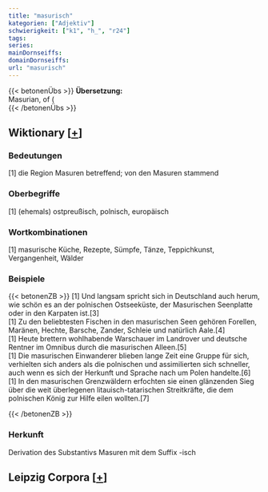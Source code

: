 ```yaml
---
title: "masurisch"
kategorien: ["Adjektiv"]
schwierigkeit: ["k1", "h_", "r24"]
tags:
series:
mainDornseiffs:
domainDornseiffs:
url: "masurisch"
---
```


{{< betonenÜbs >}}
**Übersetzung:**  
Masurian, of (  
{{< /betonenÜbs >}}

## Wiktionary [[+](https://de.wiktionary.org/wiki/masurisch)]

### Bedeutungen
[1] die Region Masuren betreffend; von den Masuren stammend  

### Oberbegriffe
[1] (ehemals) ostpreußisch, polnisch, europäisch  

### Wortkombinationen
[1] masurische Küche, Rezepte, Sümpfe, Tänze, Teppichkunst, Vergangenheit, Wälder  

### Beispiele
{{< betonenZB >}}
[1] Und langsam spricht sich in Deutschland auch herum, wie schön es an der polnischen Ostseeküste, der Masurischen Seenplatte oder in den Karpaten ist.[3]  
[1] Zu den beliebtesten Fischen in den masurischen Seen gehören Forellen, Maränen, Hechte, Barsche, Zander, Schleie und natürlich Aale.[4]  
[1] Heute brettern wohlhabende Warschauer im Landrover und deutsche Rentner im Omnibus durch die masurischen Alleen.[5]  
[1] Die masurischen Einwanderer blieben lange Zeit eine Gruppe für sich, verhielten sich anders als die polnischen und assimilierten sich schneller, auch wenn es sich der Herkunft und Sprache nach um Polen handelte.[6]  
[1] In den masurischen Grenzwäldern erfochten sie einen glänzenden Sieg über die weit überlegenen litauisch-tatarischen Streitkräfte, die dem polnischen König zur Hilfe eilen wollten.[7]  

{{< /betonenZB >}}
### Herkunft
Derivation des Substantivs Masuren mit dem Suffix -isch  


## Leipzig Corpora [[+](https://corpora.uni-leipzig.de/en/res?word=masurisch&corpusId=deu_newscrawl-public_2018)]

